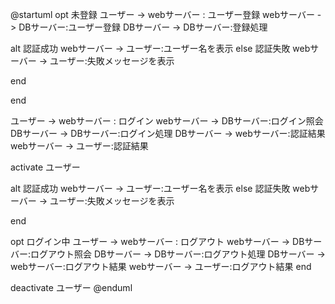 @startuml
opt 未登録
ユーザー -> webサーバー : ユーザー登録
webサーバー -> DBサーバー:ユーザー登録
DBサーバー -> DBサーバー:登録処理

alt 認証成功
webサーバー -> ユーザー:ユーザー名を表示
else 認証失敗
webサーバー -> ユーザー:失敗メッセージを表示

end

end

ユーザー -> webサーバー : ログイン
webサーバー -> DBサーバー:ログイン照会
DBサーバー -> DBサーバー:ログイン処理
DBサーバー -> webサーバー:認証結果
webサーバー -> ユーザー:認証結果

activate ユーザー

alt 認証成功
webサーバー -> ユーザー:ユーザー名を表示
else 認証失敗
webサーバー -> ユーザー:失敗メッセージを表示

end

opt ログイン中
ユーザー -> webサーバー : ログアウト
webサーバー -> DBサーバー:ログアウト照会
DBサーバー -> DBサーバー:ログアウト処理
DBサーバー -> webサーバー:ログアウト結果
webサーバー -> ユーザー:ログアウト結果
end

deactivate ユーザー
@enduml
